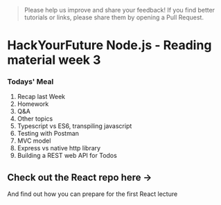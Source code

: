 > Please help us improve and share your feedback! If you find better tutorials or links, please share them by opening a Pull Request.

# HackYourFuture Node.js - Reading material week 3

### Todays' Meal

1. Recap last Week
2. Homework
3. Q&A
4. Other topics
5. Typescript vs ES6, transpiling javascript
7. Testing with Postman
8. MVC model
9. Express vs native http library
6. Building a REST web API for Todos

## Check out the React repo here -> 
And find out how you can prepare for the first React lecture

